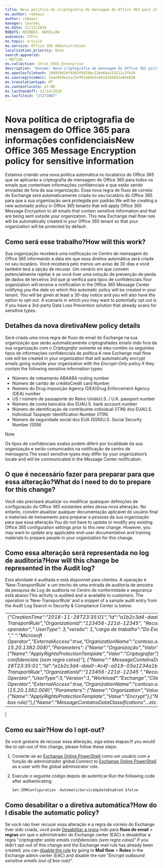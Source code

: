 ```yaml
---
title: Nova política de criptografia de mensagem do Office 365 para informações confidenciais
ms.author: robmazz
author: robmazz
manager: laurawi
ms.date: 12/13/2018
ROBOTS: NOINDEX, NOFOLLOW
audience: ITPro
ms.topic: article
ms.service: Office 365 Administration
localization_priority: None
search.appverid:
- MET150
ms.collection: Strat_O365_Enterprise
description: 'Resumo: Nova criptografia de mensagem do Office 365 política para informações confidenciais.'
ms.openlocfilehash: 180050d1bf9303f6d29bc126e66ac53211c2fb34
ms.sourcegitcommit: 3aae959ea1ac5ef61a9942c681d334831e6b6038
ms.translationtype: MT
ms.contentlocale: pt-BR
ms.lasthandoff: 12/14/2018
ms.locfileid: "27271087"
---
```

# <a name="new-office-365-message-encryption-policy-for-sensitive-information"></a><span data-ttu-id="5ebef-103">Nova política de criptografia de mensagem do Office 365 para informações confidenciais</span><span class="sxs-lookup"><span data-stu-id="5ebef-103">New Office 365 Message Encryption policy for sensitive information</span></span>

<span data-ttu-id="5ebef-p101">Estamos criando uma nova política automática no locatários do Office 365 que se aplicarão a criptografia de mensagem do Office 365 para todos os emails que contenham informações confidenciais e que estão sendo enviadas de fora da sua organização. Essa nova regra de fluxo de correio do Exchange será automaticamente criada no seu locatário do Office 365 para que a sua organização será protegida por padrão.</span><span class="sxs-lookup"><span data-stu-id="5ebef-p101">We will be creating a new automatic policy in Office 365 tenants that will apply Office 365 Message Encryption to all emails that contain sensitive information and that are being sent outside your organization. This new Exchange mail flow rule will be automatically created in your Office 365 tenant so that your organization will be protected by default.</span></span>

## <a name="how-will-this-work"></a><span data-ttu-id="5ebef-106">Como será esse trabalho?</span><span class="sxs-lookup"><span data-stu-id="5ebef-106">How will this work?</span></span>

<span data-ttu-id="5ebef-p102">Sua organização receberá uma notificação no Centro de mensagem do Office 365 informando a data em que essa diretiva automática será criada no seu locatário. Você receberá pelo menos um aviso de 30 dias e você também terá a opção de recusar. Um cenário em que convém potencialmente rejeitar é se você tiver uma solução de prevenção de perda de dados de terceiros 3rd que já verifica para tipos de confidenciais.</span><span class="sxs-lookup"><span data-stu-id="5ebef-p102">Your organization will receive a notification in the Office 365 Message Center notifying you the date on which this automatic policy will be created in your tenant. You will be given at least a 30-day notice and you will also have the option to opt-out. A scenario in which you may want to potentially opt out is if you have a 3rd-party Data Loss Prevention solution that already scans for sensitive types.</span></span>

## <a name="new-policy-details"></a><span data-ttu-id="5ebef-109">Detalhes da nova diretiva</span><span class="sxs-lookup"><span data-stu-id="5ebef-109">New policy details</span></span>

<span data-ttu-id="5ebef-110">Será criada uma nova regra de fluxo de email do Exchange na sua organização que serão automaticamente criptografados emails indo fora da sua organização com o *Criptografar somente* se eles contêm os seguintes tipos de informações confidenciais de política:</span><span class="sxs-lookup"><span data-stu-id="5ebef-110">A new Exchange mail flow rule will be created in your organization that will automatically encrypt emails going outside your organization with the *Encrypt-Only* policy if they contain the following sensitive information types:</span></span>

- <span data-ttu-id="5ebef-111">Número de roteamento ABA</span><span class="sxs-lookup"><span data-stu-id="5ebef-111">ABA routing number</span></span>
- <span data-ttu-id="5ebef-112">Número de cartão de crédito</span><span class="sxs-lookup"><span data-stu-id="5ebef-112">Credit card Number</span></span>
- <span data-ttu-id="5ebef-113">Número do Drug imposição Agency (DEA)</span><span class="sxs-lookup"><span data-stu-id="5ebef-113">Drug Enforcement Agency (DEA) number</span></span>
- <span data-ttu-id="5ebef-p103">US / número de passaporte do Reino Unido</span><span class="sxs-lookup"><span data-stu-id="5ebef-p103">U.S. / U.K. passport number</span></span>
- <span data-ttu-id="5ebef-116">Número de conta bancária dos EUA</span><span class="sxs-lookup"><span data-stu-id="5ebef-116">U.S. bank account number</span></span>
- <span data-ttu-id="5ebef-117">Número de identificação de contribuinte individual (ITIN) dos EUA</span><span class="sxs-lookup"><span data-stu-id="5ebef-117">U.S. Individual Taxpayer Identification Number (ITIN)</span></span>
- <span data-ttu-id="5ebef-118">Número de seguridade social dos EUA (SSN)</span><span class="sxs-lookup"><span data-stu-id="5ebef-118">U.S. Social Security Number (SSN)</span></span>

> [!Note]
> <span data-ttu-id="5ebef-119">Os tipos de confidenciais exatos podem diferir por localidade da sua organização e serão comunicados na notificação de centro de mensagens.</span><span class="sxs-lookup"><span data-stu-id="5ebef-119">The exact sensitive types may differ by your organization’s locale and will be communicated in the Message Center notification.</span></span>

## <a name="what-do-i-need-to-do-to-prepare-for-this-change"></a><span data-ttu-id="5ebef-120">O que é necessário fazer para preparar para que essa alteração?</span><span class="sxs-lookup"><span data-stu-id="5ebef-120">What do I need to do to prepare for this change?</span></span>

<span data-ttu-id="5ebef-p104">Você não precisará atualizar ou modificar quaisquer definições de configuração do Office 365 existentes antes dessa nova alteração. No entanto, convém atualizar qualquer documentação aplicável do usuário final e materiais de treinamento para preparar a pessoas da sua organização para que essa alteração.</span><span class="sxs-lookup"><span data-stu-id="5ebef-p104">You do not have to update or modify any existing Office 365 configuration settings prior to this new change. However, you may want to update any applicable end-user documentation and training materials to prepare people in your organization for this change.</span></span>

## <a name="how-will-this-change-be-represented-in-the-audit-log"></a><span data-ttu-id="5ebef-123">Como essa alteração será representada no log de auditoria?</span><span class="sxs-lookup"><span data-stu-id="5ebef-123">How will this change be represented in the Audit log?</span></span>

<span data-ttu-id="5ebef-p105">Esta atividade é auditada e está disponível para clientes.  A operação é 'New-TransportRule' e um trecho de uma entrada de auditoria de amostra da pesquisa de Log de auditoria no Centro de conformidade e segurança está abaixo:</span><span class="sxs-lookup"><span data-stu-id="5ebef-p105">This activity is audited and is available to customers.  The operation is ‘New-TransportRule’ and a snippet of a sample audit entry from the Audit Log Search in Security & Compliance Center is below:</span></span>

|     |
| --- |
| <span data-ttu-id="5ebef-126">*{"CreationTime":"2018-11-28T23:35:01","Id":"a1b2c3d4-daa0-4c4f-a019-03a1234a1b0c","Operation":"New-TransportRule","OrganizationId":"123456-221d-12345", "RecordType": 1, "ResultStatus": "True", "UserKey": "Microsoft operador"," UserType": 3,"versão": 1,"carga de trabalho":"Do Exchange","ClientIP":"123.456.147.68:17584","ObjectId":"UserId "," ":"Microsoft Operator","ExternalAccess":true,"OrganizationName":"contoso.onmicrosoft.com","OriginatingServer":"CY4PR13MBXXXX ( 15.20.1382.008)","Parameters": {"Name":"Organização","Valor":" 123456-221 d - 12346"{"Name":"ApplyRightsProtectionTemplate","Valor":"Criptografar"}, {"Name":"Nome"e"Valor":"Criptografar emails de saída confidenciais (sem regra caixa)"}, {"Name":" MessageContainsDataClassifications"… etc.*</span><span class="sxs-lookup"><span data-stu-id="5ebef-126">*{"CreationTime":"2018-11-28T23:35:01","Id":"a1b2c3d4-daa0-4c4f-a019-03a1234a1b0c","Operation":"New-TransportRule","OrganizationId":"123456-221d-12345 ","RecordType":1,"ResultStatus":"True","UserKey":"Microsoft Operator","UserType":3,"Version":1,"Workload":"Exchange","ClientIP":"123.456.147.68:17584","ObjectId":"","UserId":"Microsoft Operator","ExternalAccess":true,"OrganizationName":"contoso.onmicrosoft.com","OriginatingServer":"CY4PR13MBXXXX (15.20.1382.008)","Parameters": {"Name":"Organization","Value":"123456-221d-12346"{"Name":"ApplyRightsProtectionTemplate","Value":"Encrypt"},{"Name":"Name","Value":"Encrypt outbound sensitive emails (out of box rule)"},{"Name":"MessageContainsDataClassifications”…etc.*</span></span>
 |

## <a name="how-do-i-opt-out"></a><span data-ttu-id="5ebef-127">Como eu sair?</span><span class="sxs-lookup"><span data-stu-id="5ebef-127">How do I opt-out?</span></span>

<span data-ttu-id="5ebef-128">Se você gostaria de recusar essa alteração, siga estas etapas:</span><span class="sxs-lookup"><span data-stu-id="5ebef-128">If you would like to opt-out of this change, please follow these steps:</span></span>

1. <span data-ttu-id="5ebef-129">Conecte-se ao [Exchange Online PowerShell](https://aka.ms/exopowershell) como um usuário com a função de administrador global.</span><span class="sxs-lookup"><span data-stu-id="5ebef-129">Connect to [Exchange Online PowerShell](https://aka.ms/exopowershell) as a user with the global administrator role.</span></span>
2.  <span data-ttu-id="5ebef-130">Execute o seguinte código depois de autenticar:</span><span class="sxs-lookup"><span data-stu-id="5ebef-130">Run the following code after authenticating:</span></span>

    ```
    Set-IRMConfiguration -AutomaticServiceUpdateEnabled $false
    ```

## <a name="how-do-i-disable-the-automatic-policy"></a><span data-ttu-id="5ebef-131">Como desabilitar o a diretiva automática?</span><span class="sxs-lookup"><span data-stu-id="5ebef-131">How do I disable the automatic policy?</span></span>

<span data-ttu-id="5ebef-132">Se você não tiver recusar essa alteração e a regra de correio do Exchange tiver sido criada, você pode [Desabilitar a regra](https://docs.microsoft.com/exchange/security-and-compliance/mail-flow-rules/manage-mail-flow-rules#enable-or-disable-a-mail-flow-rule) indo para **fluxo de email** > **regras** em que o administrador do Exchange center (EAC) e desabilitar a regra "*criptografar saída emails confidenciais (sem regra caixa)*".</span><span class="sxs-lookup"><span data-stu-id="5ebef-132">If you didn’t opt-out of this change and the Exchange mail rule has already been created, you can [disable the rule](https://docs.microsoft.com/exchange/security-and-compliance/mail-flow-rules/manage-mail-flow-rules#enable-or-disable-a-mail-flow-rule) by going to **Mail flow** > **Rules** in the Exchange admin center (EAC) and disable the rule “*Encrypt outbound sensitive emails (out of box rule)*”.</span></span>
